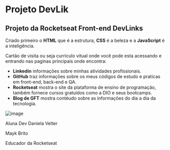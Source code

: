 # Projeto DevLik

## Projeto da Rocketseat Front-end DevLinks

Criado primeiro o **HTML** que é a estrutura, **CSS** é a beleza e a **JavaScript** é a inteligência.  

Cartão de visita ou seja curriculo vitual onde você pode esta acessando e entrando nas paginas principais onde encontra:

* **Linkedin** informações sobre minhas atividades profissionais.
* **GitHub** traz informações sobre os meus códigos de estudo e praticas em front-end, back-end e QA.
* **Rocketseat** mostra o site da plataforma de ensino de programação, também fornece cursos gratuidos como a DIO e seus bootcamps.
* **Blog de GFT** mostra contéudo sobre as informações do dia a dia da tecnologia.




![image](https://user-images.githubusercontent.com/106537496/219900417-3c500d2f-0d30-45fb-a6d7-880623ae3bd1.png)








Aluna Dev Daniela Velter


 Mayk Brito 

Educador da Rocketseat





